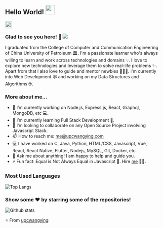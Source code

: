 ## Hello World! <img src="https://raw.githubusercontent.com/upcwangying/upcwangying/master/Hi.gif" width="30px"></h2>

<a href="https://github.com/upcwangying">
  <img align="left" alt="Pavan's Github" width="22px" src="https://cdn.jsdelivr.net/npm/simple-icons@v3/icons/github.svg" />
</a>

<br />

### Glad to see you here! 🤩 ![](https://visitor-badge.glitch.me/badge?page_id=upcwangying.upcwangying)

I graduated from the College of Computer and Communication Engineering of China University of Petroleum 🏛. I'm a passionate learner who's always willing to learn and work across technologies and domains 💡. I love to explore new technologies and leverage them to solve real-life problems ✨. Apart from that I also love to guide and mentor newbies 👨🏻‍💻. I'm currently into Web Development 🕸️ and working on my Data Structures and Algorithms 🤓.

### More about me...

- 🔭 I’m currently working on Node.js, Express.js, React, Graphql, MongoDB, etc 💻.
- 🌱 I’m currently learning Full Stack Development 🚀.
- 👯 I’m looking to collaborate on any Open Source Project involving Javascript Stack.
- 📫 How to reach me: me@upcwangying.com 
- 💻 I have worked on C, Java, Python, HTML/CSS, Javascript, Vue, React, React Native, Flutter, Nodejs, MySQL, Git, Docker, etc.
- 💬 Ask me about anything! I am happy to help and guide you.
- ⚡ Fun fact: Equal is Not Always Equal in Javascript 🤣. Hire [me](mailto:me@upcwangying.com?Subject=Hello%20Ying) 👨‍💻.

### Most Used Languages

![Top Langs](https://github-readme-stats.vercel.app/api/top-langs/?username=upcwangying&layout=compact)

### Show some ❤️ by starring some of the repositories!

![Github stats](https://github-readme-stats.vercel.app/api?username=upcwangying&show_icons=true&hide_border=true)

⭐️ From [upcwangying](https://github.com/upcwangying)
